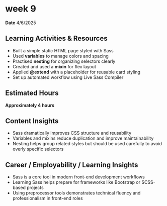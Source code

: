 # week 9
**Date** 4/6/2025

## Learning Activities & Resources
- Built a simple static HTML page styled with Sass  
- Used **variables** to manage colors and spacing  
- Practised **nesting** for organizing selectors clearly  
- Created and used a **mixin** for flex layout  
- Applied **@extend** with a placeholder for reusable card styling  
- Set up automated workflow using Live Sass Compiler 

## Estimated Hours
**Approximately 4 hours**

## Content Insights
- Sass dramatically improves CSS structure and reusability  
- Variables and mixins reduce duplication and improve maintainability  
- Nesting helps group related styles but should be used carefully to avoid overly specific selectors   

## Career / Employability / Learning Insights
- Sass is a core tool in modern front-end development workflows  
- Learning Sass helps prepare for frameworks like Bootstrap or SCSS-based projects  
- Using preprocessor tools demonstrates technical fluency and professionalism in front-end roles